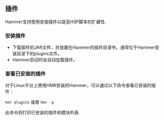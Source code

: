 ## 插件
Hammer支持使用安装插件以提高HSP脚本的扩展性.

### 安装插件
- 下载插件的JAR文件，并放置在Hammer的插件目录中。通常位于Hammer安装目录下的plugins文件。
- Hammer启动时会自动加载插件。

### 查看已安装的插件
对于Linux平台上使用HMR安装的Hammer，可以通过以下命令查看已安装的插件：

`hmr plugins` 或者 `hmr -p`

此命令将打印已安装的插件和模块列表.
